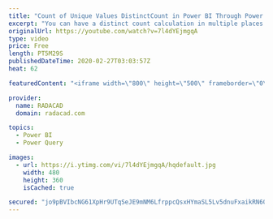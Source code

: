 ```yaml
---
title: "Count of Unique Values DistinctCount in Power BI Through Power Query Group By Transformation"
excerpt: "You can have a distinct count calculation in multiple places in Power BI, through DAX code, using the Visual's aggregation on a field, or even in Power Query. If you are doing the distinct count in Power Query as part of a group by operation, however, the existing distinct count is for all columns in"
originalUrl: https://youtube.com/watch?v=7l4dYEjmgqA
type: video
price: Free
length: PT5M29S
publishedDateTime: 2020-02-27T03:03:57Z
heat: 62

featuredContent: "<iframe width=\"800\" height=\"500\" frameborder=\"0\" src=\"https://www.youtube.com/embed/7l4dYEjmgqA\" allow=\"accelerometer; autoplay; encrypted-media; gyroscope; picture-in-picture\" allowfullscreen></iframe>"

provider:
  name: RADACAD
  domain: radacad.com

topics:
  - Power BI
  - Power Query

images:
  - url: https://i.ytimg.com/vi/7l4dYEjmgqA/hqdefault.jpg
    width: 480
    height: 360
    isCached: true

secured: "jo9pBVIbcNG61XpHr9UTqSeJE9mNM6LfrppcQsxHYmaSL5Lv5dnuFxaikRN60BJ9kYa6ZO12waMnxMLVan0EsVyiPeGoH2ZrCxbHALO0yjKL0NKO6aVwbqcus2nhhRg5pCC56dOx5PS2x+zMM2kou5Cns4/RNlZKekCO2lOfrswRn1QJEEaDJzEYNQDh5Iv1hFFOjjrQ6h4DnrdGNVhp7pXv3i/zZq8FRys7DsaJsTkUq2fObJCbKbXxZqLjrqXXE/h+aFG7ynyOZq+KbrN6hsjla8jHhg2FBqvdmE1KDz4phHdOVglWZ+ba6jAMrLpvqugrQso8ixRbh6VgKqDBlIXwbBxX1dAzBDFHBpS1tpp6eD9ToezcA/ptjnWMD3ifCCoim7IqhRZEf88bEgs8rvlfcERgy5Kp4+iBVne0VbE=;Is7vawznJtpQiJu3k9U5jQ=="
---
```


